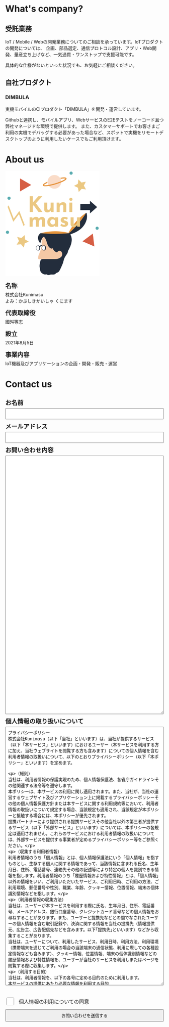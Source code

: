<style>
input[type=text],
input[type=email],
textarea {
  padding: 8px;
}
form {
  display: flex;
  flex-direction: column;
}
#about {
  margin-bottom: 20px;
}

#about label,
form > label {
  display: block;
  font-weight: bold;
  font-size: 1.2rem;
  margin-bottom: 2px;
} 
#about label:nth-child(n+1),
form label:nth-child(n+1) {
  margin: 8px 0 4px 0;
}
div.agree {
  margin: 8px 0;
}
div.agree > input {
  width: 24px;
  height: 24px
}
div.agree > label {
  font-size: 1rem;
  position: relative;
  top: -5px;
  margin-left: 8px;
}
button[type=submit] {
  padding: 8px;
}
</style>

# What's company?

## 受託業務

IoT / Mobile / Webの開発業務についてのご相談を承っています。IoTプロダクトの開発については、 企画、部品選定、通信プロトコル設計、アプリ・Web開発、量産立ち上げなど、一気通貫・ワンストップで支援可能です。

具体的な仕様がないといった状況でも、お気軽にご相談ください。

## 自社プロダクト

### DIMBULA

実機モバイルのCIプロダクト「DIMBULA」を開発・運営しています。

Githubと連携し、モバイルアプリ、WebサービスのE2Eテストをノーコード且つ弊社マネージドな環境で提供します。 
また、カスタマーサポートでお客さまご利用の実機でデバッグする必要があった場合など、スポットで実機をリモートデスクトップのように利用したいケースでもご利用頂けます。

# About us

<img src="./assets/image/corporate-icon.svg" width="300" alt="corporate-icon" />

<div id="about">

<label>名称</label>
株式会社Kunimasu  
よみ：かぶしきかいしゃ くにます

<label>代表取締役</label>
國舛等志

<label>設立</label>
2021年8月5日

<label>事業内容</label>
IoT機器及びアプリケーションの企画・開発・販売・運営
</div>

# Contact us

<form method="post" action="https://hyperform.jp/api/MWZhqUoq">
  <label>お名前</label>
  <input name="お名前" type="text" required autocomplete="name">
  <label>メールアドレス</label>
  <input name="email" type="email" required autocomplete="email">
  <label>お問い合わせ内容</label>
  <textarea name="お問い合わせ内容" style="height: 20vh;"></textarea>
  <label>個人情報の取り扱いについて</label>
  <textarea readonly style="height: 20vh;">プライバシーポリシー
株式会社Kunimasu（以下「当社」といいます）は、当社が提供するサービス（以下「本サービス」といいます）におけるユーザー（本サービスを利用する方に加え、当社ウェブサイトを閲覧する方も含みます）についての個人情報を含む利用者情報の取扱いについて、以下のとおりプライバシーポリシー（以下「本ポリシー」といいます）を定めます。


（総則）
当社は、利用者情報の保護実現のため、個人情報保護法、各省庁ガイドラインその他関連する法令等を遵守します。
本ポリシーは、本サービスの利用に関し適用されます。また、当社が、当社の運営するウェブサイト及びアプリケーション上に掲載するプライバシーポリシーその他の個人情報保護方針または本サービスに関する利用規約等において、利用者情報の取扱いについて規定する場合、当該規定も適用され、当該規定が本ポリシーと抵触する場合には、本ポリシーが優先されます。
提携パートナーにより提供される提携サービスその他当社以外の第三者が提供するサービス（以下「外部サービス」といいます）については、本ポリシーの各規定は適用されません。これらのサービスにおける利用者情報の取扱いについては、外部サービスを提供する事業者が定めるプライバシーポリシー等をご参照ください。

（収集する利用者情報）
利用者情報のうち「個人情報」とは、個人情報保護法にいう「個人情報」を指すものとし、生存する個人に関する情報であって、当該情報に含まれる氏名、生年月日、住所、電話番号、連絡先その他の記述等により特定の個人を識別できる情報を指します。利用者情報のうち「履歴情報および特性情報」とは、「個人情報」以外の情報をいい、ご利用いただいたサービス、ご利用日時、ご利用の方法、ご利用環境、郵便番号や性別、職業、年齢、クッキー情報、位置情報、端末の個体識別情報などを指します。


（利用者情報の収集方法）
当社は、ユーザーが本サービスを利用する際に氏名、生年月日、住所、電話番号、メールアドレス、銀行口座番号、クレジットカード番号などの個人情報をお尋ねすることがあります。また、ユーザーと提携先などとの間でなされたユーザーの個人情報を含む取引記録や、決済に関する情報を当社の提携先（情報提供元、広告主、広告配信先などを含みます。以下｢提携先｣といいます）などから収集することがあります。
当社は、ユーザーについて、利用したサービス、利用日時、利用方法、利用環境（携帯端末を通じてご利用の場合の当該端末の通信状態、利用に際しての各種設定情報なども含みます）、クッキー情報、位置情報、端末の個体識別情報などの履歴情報および特性情報を、ユーザーが当社のサービスを利用しまたはページを閲覧する際に収集します。

（利用する目的）
当社は、利用者情報を、以下の各号に定める目的のために利用します。
本サービスの提供にあたり必要な情報を利用する目的
ユーザーにお知らせや連絡をするためにメールアドレスを利用する場合やユーザーに商品を送付したり必要に応じて連絡したりするため、氏名や住所などの連絡先情報を利用する目的
ユーザーの本人確認を行うために、氏名、生年月日、住所、電話番号、銀行口座番号、クレジットカード番号、運転免許証番号、配達証明付き郵便の到達結果などの情報を利用する目的
ユーザーに対価を請求するために、商品名や数量、利用されたサービスの種類や期間、回数、請求金額、氏名、住所、銀行口座番号やクレジットカード番号などの支払に関する情報などを利用する目的
ユーザーが簡便にデータを入力できるようにするために、当社に記録されている情報を入力画面に表示させたり、ユーザーのご指示に基づいて他のサービスなど（提携先が提供するものも含みます）に転送したりする目的
対価の支払を遅滞したり第三者に損害を発生させたりするなど、本サービスの利用規約に違反したユーザーや、不正・不当な目的でサービスを利用しようとするユーザーの利用をお断りするために、利用態様、氏名や住所など個人を特定するための情報を利用する目的
ユーザーからのお問い合わせに対応するために、お問い合わせ内容や対価の請求に関する情報など当社がユーザーに対してサービスを提供するにあたって必要となる情報や、ユーザーのサービス利用状況、連絡先情報などを利用する目的
上記の利用目的に付随する目的
当社は、前項に定めるほか、以下の表に定める目的でも利用者情報を利用します。
【表】

利用目的

対応する利用者情報の項目

当社のサービスに関連して、個人を識別できない形式に加工した統計データを作成するため
・端末情報

・ログ情報

・クッキー情報

・位置情報

当社または第三者の広告の配信または表示のため
・端末情報

・ログ情報

・クッキー情報

・位置情報

アンケート調査その他マーケティングに利用するため
・氏名

・メールアドレス

・生年月日

・性別

・その他当社が定める入力フォームにユーザーが入力する情報


（利用者情報の第三者提供）
当社は、個人情報保護法その他の法令で認められる場合を除いて、あらかじめユーザーの同意を得ることなく、第三者に利用者情報を提供することはありません。


（個人情報の開示）
当社は、本人から個人情報の開示を求められたときは、本人に対し、遅滞なくこれを開示します。ただし、個人情報保護法その他の法令により開示しないことが認められる場合は、その全部または一部を開示しないこともあり、開示しない決定をした場合には、その旨を遅滞なく通知します。
前項の定めにかかわらず、履歴情報および特性情報などの個人情報以外の情報については、原則として開示いたしません。

（個人情報の訂正および利用停止等）
当社は、ユーザーから、個人情報保護法の定めに基づきその利用の停止を求められた場合には、ユーザーご本人からのご請求であることを確認の上で遅滞なく必要な調査を行い、その結果に基づき、個人情報の内容の訂正または利用停止を行い、その旨をユーザーに通知します。なお、合理的な理由に基づいて訂正または利用停止を行わない旨の決定をしたときは、ユーザーに対しその旨を通知いたします。
当社は、ユーザーから、ユーザーの個人情報について消去を求められた場合、当社が当該請求に応じる必要があると判断した場合は、ユーザーご本人からのご請求であることを確認の上で、個人情報の消去を行い、その旨をユーザーに通知します。
個人情報保護法その他の法令により、当社が訂正等または利用停止等の義務を負わない場合は、前2項の規定は適用されません。

（お問い合わせ窓口）
本ポリシーに関するお問い合わせは、お問い合わせ窓口までお願いいたします。


【お問い合わせ窓口】

株式会社Kunimasu

個人情報保護管理責任者：國舛等志

連絡先：〒105-0013 東京都港区浜松町２丁目２番１５号浜松町ダイヤビル２Ｆ

メールアドレス：cs@kunimasu.com


（プライバシーポリシーの変更）
当社は、利用者情報の取扱いに関する運用状況を適宜見直し、継続的な改善に努めるものとし、必要に応じて、本ポリシーを変更することがあります。変更した場合には、本サービスに表示する方法でユーザーに通知いたします。ただし、法令上ユーザーの同意が必要となるような内容の変更の場合は、当社所定の方法でユーザーの同意を得るものとします。


2022年5月13日制定</textarea>
  <div class="agree">
    <input name="個人情報の利用についての同意" id="consent-check" type="checkbox" value="同意します" required>
    <label for="consent-check">個人情報の利用についての同意</label>
  </div>
  <button type="submit">お問い合わせを送信する</button>
</form>
